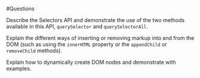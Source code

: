 #Questions

Describe the Selectors API and demonstrate the use of the two methods available in this API, `querySelector` and `querySelectorAll`.


Explain the different ways of inserting or removing markup into and from the DOM (such as using the `innerHTML` property or the `appendChild` or `removeChild` methods).


Explain how to dynamically create DOM nodes and demonstrate with examples.